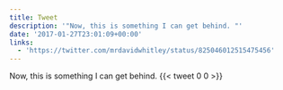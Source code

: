 ```yaml
---
title: Tweet
description: '"Now, this is something I can get behind. "'
date: '2017-01-27T23:01:09+00:00'
links:
  - 'https://twitter.com/mrdavidwhitley/status/825046012515475456'
---
```

Now, this is something I can get behind. 
      {{< tweet 0 0 >}}
    
